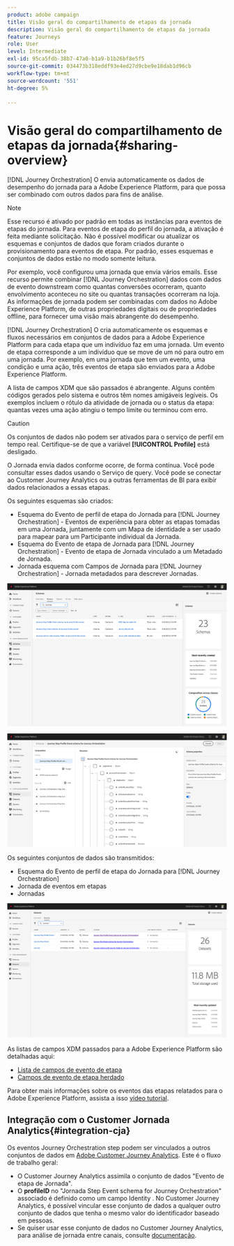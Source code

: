 ```yaml
---
product: adobe campaign
title: Visão geral do compartilhamento de etapas da jornada
description: Visão geral do compartilhamento de etapas da jornada
feature: Journeys
role: User
level: Intermediate
exl-id: 95ca5fdb-38b7-47a0-b1a9-b1b26bf8e5f5
source-git-commit: 034473b318eddf93e4ed27d9cbe9e18dab1d96cb
workflow-type: tm+mt
source-wordcount: '551'
ht-degree: 5%

---
```


# Visão geral do compartilhamento de etapas da jornada{#sharing-overview}

[!DNL Journey Orchestration] O envia automaticamente os dados de desempenho do jornada para a Adobe Experience Platform, para que possa ser combinado com outros dados para fins de análise.

>[!NOTE]
>
>Esse recurso é ativado por padrão em todas as instâncias para eventos de etapas do jornada. Para eventos de etapa do perfil do jornada, a ativação é feita mediante solicitação. Não é possível modificar ou atualizar os esquemas e conjuntos de dados que foram criados durante o provisionamento para eventos de etapa. Por padrão, esses esquemas e conjuntos de dados estão no modo somente leitura.

Por exemplo, você configurou uma jornada que envia vários emails. Esse recurso permite combinar [!DNL Journey Orchestration] dados com dados de evento downstream como quantas conversões ocorreram, quanto envolvimento aconteceu no site ou quantas transações ocorreram na loja. As informações de jornada podem ser combinadas com dados no Adobe Experience Platform, de outras propriedades digitais ou de propriedades offline, para fornecer uma visão mais abrangente do desempenho.

[!DNL Journey Orchestration] O cria automaticamente os esquemas e fluxos necessários em conjuntos de dados para a Adobe Experience Platform para cada etapa que um indivíduo faz em uma jornada. Um evento de etapa corresponde a um indivíduo que se move de um nó para outro em uma jornada. Por exemplo, em uma jornada que tem um evento, uma condição e uma ação, três eventos de etapa são enviados para a Adobe Experience Platform.

A lista de campos XDM que são passados é abrangente. Alguns contêm códigos gerados pelo sistema e outros têm nomes amigáveis legíveis. Os exemplos incluem o rótulo da atividade de jornada ou o status da etapa: quantas vezes uma ação atingiu o tempo limite ou terminou com erro.

>[!CAUTION]
>
>Os conjuntos de dados não podem ser ativados para o serviço de perfil em tempo real. Certifique-se de que a variável **[!UICONTROL Profile]** está desligado.

O Jornada envia dados conforme ocorre, de forma contínua. Você pode consultar esses dados usando o Serviço de query. Você pode se conectar ao Customer Journey Analytics ou a outras ferramentas de BI para exibir dados relacionados a essas etapas.

Os seguintes esquemas são criados:

* Esquema do Evento de perfil de etapa do Jornada para [!DNL Journey Orchestration] - Eventos de experiência para obter as etapas tomadas em uma Jornada, juntamente com um Mapa de identidade a ser usado para mapear para um Participante individual da Jornada.
* Esquema do Evento de etapa de Jornada para [!DNL Journey Orchestration] - Evento de etapa de Jornada vinculado a um Metadado de Jornada.
* Jornada esquema com Campos de Jornada para [!DNL Journey Orchestration] - Jornada metadados para descrever Jornadas.

![](../assets/sharing1.png)

![](../assets/sharing2.png)

Os seguintes conjuntos de dados são transmitidos:

* Esquema do Evento de perfil de etapa do Jornada para [!DNL Journey Orchestration]
* Jornada de eventos em etapas
* Jornadas

![](../assets/sharing3.png)

As listas de campos XDM passados para a Adobe Experience Platform são detalhadas aqui:

* [Lista de campos de evento de etapa](../building-journeys/sharing-field-list.md)
* [Campos de evento de etapa herdado](../building-journeys/sharing-legacy-fields.md)

Para obter mais informações sobre os eventos das etapas relatados para o Adobe Experience Platform, assista a isso [vídeo tutorial](https://experienceleague.adobe.com/docs/journey-orchestration-learn/tutorials/reporting-step-events-to-adobe-experience-platform.html).

## Integração com o Customer Jornada Analytics{#integration-cja}

Os eventos Journey Orchestration step podem ser vinculados a outros conjuntos de dados em [Adobe Customer Journey Analytics](https://experienceleague.adobe.com/docs/analytics-platform/using/cja-overview/cja-overview.html?lang=pt-BR). Este é o fluxo de trabalho geral:

* O Customer Journey Analytics assimila o conjunto de dados &quot;Evento de etapa de Jornada&quot;.
* O **profileID** no &quot;Jornada Step Event schema for Journey Orchestration&quot; associado é definido como um campo Identity . No Customer Journey Analytics, é possível vincular esse conjunto de dados a qualquer outro conjunto de dados que tenha o mesmo valor do identificador baseado em pessoas.
* Se quiser usar esse conjunto de dados no Customer Journey Analytics, para análise de jornada entre canais, consulte [documentação](https://experienceleague.adobe.com/docs/analytics-platform/using/cja-usecases/cross-channel.html).
